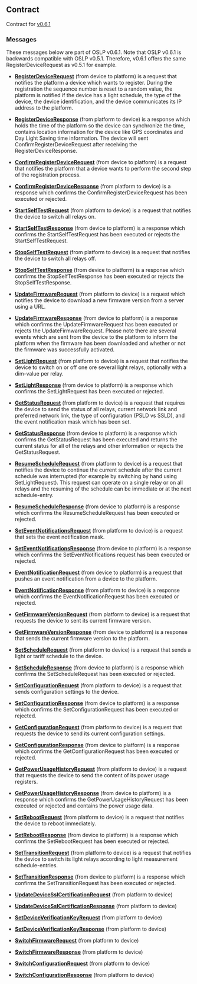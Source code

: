 ## Contract

Contract for [v0.6.1](./v0.6.1/oslp.proto.v0.6.1.md)

### Messages

These messages below are part of OSLP v0.6.1. Note that OSLP v0.6.1 is backwards compatible with OSLP v0.5.1. Therefore, v0.6.1 offers the same RegisterDeviceRequest as v0.5.1 for example.

- **[RegisterDeviceRequest](./v0.6.1/RegisterDevice.md)** (from device to platform) is a request that notifies the platform a device which wants to register. During the registration the sequence number is reset to a random value, the platform is notified if the device has a light schedule, the type of the device, the device identification, and the device communicates its IP address to the platform.
- **[RegisterDeviceResponse](./v0.6.1/RegisterDevice.md)** (from platform to device) is a response which holds the time of the platform so the device can synchronize the time, contains location information for the device like GPS coordinates and Day Light Saving time information. The device will sent ConfirmRegisterDeviceRequest after receiving the RegisterDeviceResponse.

- **[ConfirmRegisterDeviceRequest](./v0.6.1/ConfirmRegisterDevice.md)** (from device to platform) is a request that notifies the platform that a device wants to perform the second step of the registration process.
- **[ConfirmRegisterDeviceResponse](./v0.6.1/ConfirmRegisterDevice.md)** (from platform to device) is a response which confirms the ConfirmRegisterDeviceRequest has been executed or rejected.

- **[StartSelfTestRequest](./v0.6.1/StartSelfTest.md)** (from platform to device) is a request that notifies the device to switch all relays on.
- **[StartSelfTestResponse](./v0.6.1/StartSelfTest.md)** (from device to platform) is a response which confirms the StartSelfTestRequest has been executed or rejects the StartSelfTestRequest.

- **[StopSelfTestRequest](./v0.6.1/StopSelfTest.md)** (from platform to device) is a request that notifies the device to switch all relays off.
- **[StopSelfTestResponse](./v0.6.1/StopSelfTest.md)** (from device to platform) is a response which confirms the StopSelfTestResponse has been executed or rejects the StopSelfTestResponse.

- **[UpdateFirmwareRequest](./v0.6.1/UpdateFirmware.md)** (from platform to device) is a request which notifies the device to download a new firmware version from a server using a URL.
- **[UpdateFirmwareResponse](./v0.6.1/UpdateFirmware.md)** (from device to platform) is a response which confirms the UpdateFirmwareRequest has been executed or rejects the UpdateFirmwareRequest. Please note there are several events which are sent from the device to the platform to inform the platform when the firmware has been downloaded and whether or not the firmware was successfully activated.

- **[SetLightRequest](./v0.6.1/SetLight.md)** (from platform to device) is a request that notifies the device to switch on or off one ore several light relays, optionally with a dim-value per relay.
- **[SetLightResponse](./v0.6.1/SetLight.md)** (from device to platform) is a response which confirms the SetLightRequest has been executed or rejected.

- **[GetStatusRequest](./v0.6.1/GetStatus.md)** (from platform to device) is a request that requires the device to send the status of all relays, current network link and preferred network link, the type of configuration (PSLD vs SSLD), and the event notification mask which has been set.
- **[GetStatusResponse](./v0.6.1/GetStatus.md)** (from device to platform) is a response which confirms the GetStatusRequest has been executed and returns the current status for all of the relays and other information or rejects the GetStatusRequest.

- **[ResumeScheduleRequest](./v0.6.1/ResumeSchedule.md)** (from platform to device) is a request that notifies the device to continue the current schedule after the current schedule was interrupted (for example by switching by hand using SetLightRequest). This request can operate on a single relay or on all relays and the resuming of the schedule can be immediate or at the next schedule-entry.
- **[ResumeScheduleResponse](./v0.6.1/ResumeSchedule.md)** (from device to platform) is a response which confirms the ResumeScheduleRequest has been executed or rejected.

- **[SetEventNotificationsRequest](./v0.6.1/SetEventNotifications.md)** (from platform to device) is a request that sets the event notification mask.
- **[SetEventNotificationsResponse](./v0.6.1/SetEventNotifications.md)** (from device to platform) is a response which confirms the SetEventNotifications request has been executed or rejected.

- **[EventNotificationRequest](./v0.6.1/EventNotification.md)** (from device to platform) is a request that pushes an event notification from a device to the platform.
- **[EventNotificationResponse](./v0.6.1/EventNotification.md)** (from platform to device) is a response which confirms the EventNotificationRequest has been executed or rejected.

- **[GetFirmwareVersionRequest](./v0.6.1/GetFirmwareVersion.md)** (from platform to device) is a request that requests the device to sent its current firmware version.
- **[GetFirmwareVersionResponse](./v0.6.1/GetFirmwareVersion.md)** (from device to platform) is a response that sends the current firmware version to the platform.

- **[SetScheduleRequest](./v0.6.1/SetSchedule.md)** (from platform to device) is a request that sends a light or tariff schedule to the device.
- **[SetScheduleResponse](./v0.6.1/SetSchedule.md)** (from device to platform) is a response which confirms the SetScheduleRequest has been executed or rejected.

- **[SetConfigurationRequest](./v0.6.1/SetConfiguration.md)** (from platform to device) is a request that sends configuration settings to the device.
- **[SetConfigurationResponse](./v0.6.1/SetConfiguration.md)** (from device to platform) is a response which confirms the SetConfigurationRequest has been executed or rejected.

- **[GetConfigurationRequest](./v0.6.1/GetConfiguration.md)** (from platform to device) is a request that requests the device to send its current configuration settings.
- **[GetConfigurationResponse](./v0.6.1/GetConfiguration.md)** (from device to platform) is a response which confirms the GetConfigurationRequest has been executed or rejected.

- **[GetPowerUsageHistoryRequest](./v0.6.1/GetPowerUsageHistory.md)** (from platform to device) is a request that requests the device to send the content of its power usage registers.
- **[GetPowerUsageHistoryResponse](./v0.6.1/GetPowerUsageHistory.md)** (from device to platform) is a response which confirms the GetPowerUsageHistoryRequest has been executed or rejected and contains the power usage data.

- **[SetRebootRequest](./v0.6.1/SetReboot.md)** (from platform to device) is a request that notifies the device to reboot immediately.
- **[SetRebootResponse](./v0.6.1/SetReboot.md)** (from device to platform) is a response which confirms the SetRebootRequest has been executed or rejected.

- **[SetTransitionRequest](./v0.6.1/SetTransition.md)** (from platform to device) is a request that notifies the device to switch its light relays according to light measurement schedule-entries.
- **[SetTransitionResponse](./v0.6.1/SetTransition.md)** (from device to platform) is a response which confirms the SetTransitionRequest has been executed or rejected.

- **[UpdateDeviceSslCertificationRequest](./v0.6.1/UpdateDeviceSslCertificationRequest.md)** (from platform to device)
- **[UpdateDeviceSslCertificationResponse](./v0.6.1/UpdateDeviceSslCertificationResponse.md)** (from platform to device)

- **[SetDeviceVerificationKeyRequest](./v0.6.1/SetDeviceVerificationKeyRequest.md)** (from platform to device)
- **[SetDeviceVerificationKeyResponse](./v0.6.1/SetDeviceVerificationKeyResponse.md)** (from platform to device)

- **[SwitchFirmwareRequest](./v0.6.1/SwitchFirmwareRequest.md)** (from platform to device)
- **[SwitchFirmwareResponse](./v0.6.1/SwitchFirmwareResponse.md)** (from platform to device)

- **[SwitchConfigurationRequest](./v0.6.1/SwitchConfigurationRequest.md)** (from platform to device)
- **[SwitchConfigurationResponse](./v0.6.1/SwitchConfigurationResponse.md)** (from platform to device)
